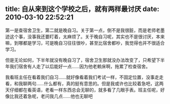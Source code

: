 title: 自从来到这个学校之后，就有两样最讨厌
date: 2010-03-10 22:52:21
---

第一是查宿舍卫生，第二就是晚自习。关于第一点，倒不是我很脏，而是老师老墨迹这个事，没事我还要盯着，太麻烦了。关于晚自习呢，其实也不是很讨厌，本来嘛，到哪都是学习，可是晚自习往往很吵，甚至比宿舍都吵，我觉得也并不很适合学习。

但是无论如何，下半年就没有晚自习了，宿舍卫生那就没办法改变了，只希望下半年我们宿舍有人走了以后能好一点……因为他老赖床啊，拖累了检查宿舍。

我看班主任在看着我们自习……就好像看着我们考试一样，不固定位置，没事走走看，和我聊两句……什么都有，真的挺有意思的。但是我或许也比较着急吧，这两天仔细都在看英语，老看一样东西总会无聊的，就多看了几眼手表。班主任呢，好像比我还着急呢，老问我几点……他也无聊吧